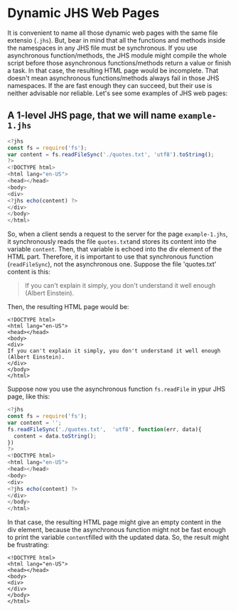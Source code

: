 # Dynamic JHS Web Pages

It is convenient to name all those dynamic web pages with the same file extensio (`.jhs`). But, bear in mind that all the functions and methods inside the namespaces in any JHS file must be synchronous. If you use asynchronous function/methods, the JHS module might compile the whole script before those asynchronous functions/methods return a value  or finish a task. In that case, the resulting HTML page would be incomplete. That doesn't mean asynchronous  functions/methods always fail in those JHS namespaces. If the are fast enough they can succeed, but their use is neither advisable nor reliable. Let's see some examples of JHS web pages:

## A 1-level JHS page, that we will name `example-1.jhs`
```javascript
<?jhs
const fs = require('fs');
var content = fs.readFileSync('./quotes.txt', 'utf8').toString();
?>
<!DOCTYPE html> 
<html lang="en-US">
<head></head>
<body>
<div>
<?jhs echo(content) ?>
</div>
</body>
</html>
```
So, when a client sends a request to the server for the page `example-1.jhs`, it synchronously reads the file `quotes.txt`and stores its content into the variable `content`. Then, that variable is echoed into the div element of the HTML part. Therefore, it is important to use that synchronous function (`readFileSync`), not the asynchronous one. Suppose the file 'quotes.txt' content is this:

> If you can't explain it simply, you don't understand it well enough (Albert Einstein). 

Then, the resulting HTML page would be:
```
<!DOCTYPE html> 
<html lang="en-US">
<head></head>
<body>
<div>
If you can't explain it simply, you don't understand it well enough (Albert Einstein). 
</div>
</body>
</html>
```
Suppose now you use the asynchronous function `fs.readFile` in ypur JHS page, like this:
```javascript
<?jhs
const fs = require('fs');
var content = '';
fs.readFileSync('./quotes.txt',  'utf8', function(err, data){
  content = data.toString();
})
?>
<!DOCTYPE html> 
<html lang="en-US">
<head></head>
<body>
<div>
<?jhs echo(content) ?>
</div>
</body>
</html>
```
In that case, the resulting HTML page might give an empty content in the div element, because the asynchronous function might not be fast enough to print the variable `content`filled with the updated data. So, the result might be frustrating:
```
<!DOCTYPE html> 
<html lang="en-US">
<head></head>
<body>
<div>
</div>
</body>
</html>
```
